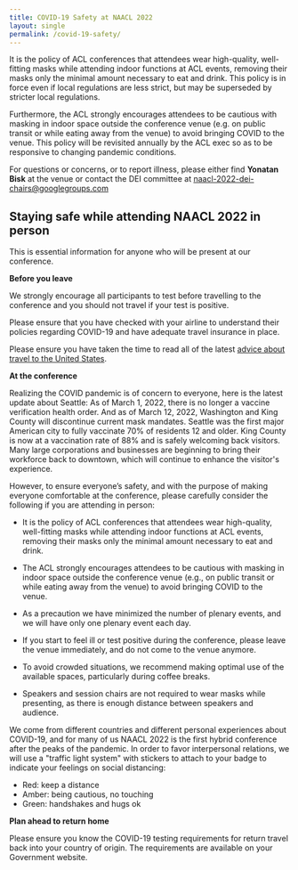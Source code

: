 ```yaml
---
title: COVID-19 Safety at NAACL 2022
layout: single
permalink: /covid-19-safety/
---
```


It is the policy of ACL conferences that attendees wear high-quality, well-fitting masks while attending indoor functions at ACL events, removing their masks only the minimal amount necessary to eat and drink. 
This policy is in force even if local regulations are less strict, but may be superseded by stricter local regulations.  

Furthermore, the ACL strongly encourages attendees to be cautious with masking in indoor space outside the conference venue (e.g. on public transit or while eating away from the venue) to avoid bringing COVID to the venue. 
This policy will be revisited annually by the ACL exec so as to be responsive to changing pandemic conditions.

For questions or concerns, or to report illness, please either find **Yonatan Bisk** at the venue or contact the DEI committee at <naacl-2022-dei-chairs@googlegroups.com>

[comment]: <> (**Measures in place at the venue**)

## Staying safe while attending NAACL 2022 in person

This is essential information for anyone who will be present at our conference.

**Before you leave**

We strongly encourage all participants to test before travelling to the conference and you should not travel if your test is positive.

Please ensure that you have checked with your airline to understand their policies regarding COVID-19 and have adequate travel insurance in place.

Please ensure you have taken the time to read all of the latest [advice about travel to the United States](https://www.cdc.gov/coronavirus/2019-ncov/travelers/noncitizens-US-air-travel.html). 

**At the conference**

Realizing the COVID pandemic is of concern to everyone, here is the latest update about Seattle: 
As of March 1, 2022, there is no longer a vaccine verification health order. 
And as of March 12, 2022, Washington and King County will discontinue current mask mandates. 
Seattle was the first major American city to fully vaccinate 70% of residents 12 and older. 
King County is now at a vaccination rate of 88% and is safely welcoming back visitors. 
Many large corporations and businesses are beginning to bring their workforce back to downtown, 
which will continue to enhance the visitor's experience.

However, to ensure everyone’s safety, and with the purpose of making everyone comfortable at the conference, 
please carefully consider the following if you are attending in person:

* It is the policy of ACL conferences that attendees wear high-quality, well-fitting masks while attending indoor functions at ACL events, removing their masks only the minimal amount necessary to eat and drink.

[comment]: <> (We strongly encourage you to bring your own mask while at NAACL, but a small number of masks will also be available at the venue.)

* The ACL strongly encourages attendees to be cautious with masking in indoor space outside the conference venue (e.g., on public transit or while eating away from the venue) to avoid bringing COVID to the venue.

* As a precaution we have minimized the number of plenary events, and we will have only one plenary event each day.

* If you start to feel ill or test positive during the conference, please leave the venue immediately, and do not come to the venue anymore.

[comment]: <> (* We will also have a point of contact that people can report positive cases to and consult with.)

[comment]: <> (* Regular handwashing is strongly encouraged and there are also hand sanitising stations around the venue.)

* To avoid crowded situations, we recommend making optimal use of the available spaces, particularly during coffee breaks.

* Speakers and session chairs are not required to wear masks while presenting, as there is enough distance between speakers and audience.

[comment]: <> (A small number of masks and lateral flow device tests are available at the registration desk, but please be prepared and bring your own to Seattle.)

 
We come from different countries and different personal experiences about COVID-19, 
and for many of us NAACL 2022 is the first hybrid conference after the peaks of the pandemic. 
In order to favor interpersonal relations, we will use a "traffic light system" with stickers to attach to your badge to indicate your feelings on social distancing:

* Red: keep a distance 
* Amber: being cautious, no touching 
* Green: handshakes and hugs ok

**Plan ahead to return home**

Please ensure you know the COVID-19 testing requirements for return travel back into your country of origin. 
The requirements are available on your Government website.

[comment]: <> (If you need a PCR test to travel home, you can book one here: TBD)



